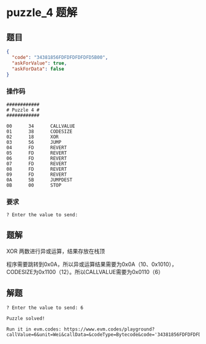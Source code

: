 # puzzle_4 题解

## 题目

```json
{
  "code": "34381856FDFDFDFDFDFD5B00",
  "askForValue": true,
  "askForData": false
}
```

### 操作码

```
############
# Puzzle 4 #
############

00      34      CALLVALUE
01      38      CODESIZE
02      18      XOR
03      56      JUMP
04      FD      REVERT
05      FD      REVERT
06      FD      REVERT
07      FD      REVERT
08      FD      REVERT
09      FD      REVERT
0A      5B      JUMPDEST
0B      00      STOP
```

### 要求

```
? Enter the value to send:
```

## 题解

XOR 两数进行异或运算，结果存放在栈顶



程序需要跳转到0x0A，所以异或运算结果需要为0x0A（10、0x1010），CODESIZE为0x1100（12）。所以CALLVALUE需要为0x0110（6）

## 解题

```
? Enter the value to send: 6

Puzzle solved!

Run it in evm.codes: https://www.evm.codes/playground?callValue=6&unit=Wei&callData=&codeType=Bytecode&code='34381856FDFDFDFDFDFD5B00'_
```

